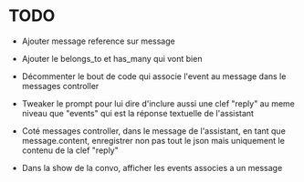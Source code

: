 
# TODO

- Ajouter message reference sur message

- Ajouter le belongs_to et has_many qui vont bien

- Décommenter le bout de code qui associe l'event au message dans le messages controller

- Tweaker le prompt pour lui dire d'inclure aussi une clef "reply" au meme niveau que "events" qui est la réponse textuelle de l'assistant

- Coté messages controller, dans le message de l'assistant, en tant que message.content, enregistrer non pas tout le json mais uniquement le contenu de la clef "reply"
- Dans la show de la convo, afficher les events associes a un message
